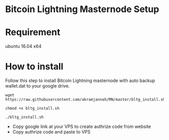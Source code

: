# Bitcoin Lightning Masternode Setup

Requirement
==========
ubuntu 16.04 x64

How to install
==============

Follow this step to install Bitcoin Lightning masternode with auto backup wallet.dat to your google drive.
```
wget https://raw.githubusercontent.com/akramjannah/MN/master/bltg_install.sh

chmod +x bltg_install.sh

./bltg_install.sh
```
- Copy google link at your VPS to create authrize code from website
- Copy authrize code and paste to VPS
